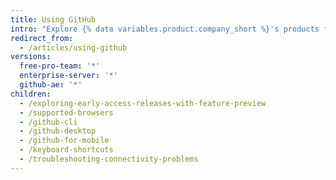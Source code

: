 ```yaml
---
title: Using GitHub
intro: "Explore {% data variables.product.company_short %}'s products from different platforms and devices."
redirect_from:
  - /articles/using-github
versions:
  free-pro-team: '*'
  enterprise-server: '*'
  github-ae: '*'
children:
  - /exploring-early-access-releases-with-feature-preview
  - /supported-browsers
  - /github-cli
  - /github-desktop
  - /github-for-mobile
  - /keyboard-shortcuts
  - /troubleshooting-connectivity-problems
---
```

